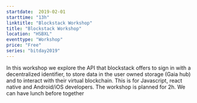 ```yaml
---
startdate:  2019-02-01
starttime: "13h"
linktitle: "Blockstack Workshop"
title: "Blockstack Workshop"
location: "HSBXL"
eventtype: "Workshop"
price: "Free"
series: "bitday2019"
--- 
```


In this workshop we explore the API that blockstack offers to sign in with a decentralized identifier, to store data in the user owned storage (Gaia hub) and to interact with their virtual blockchain. This is for Javascript, react native and Android/iOS developers. The workshop is planned for 2h. We can have lunch before together